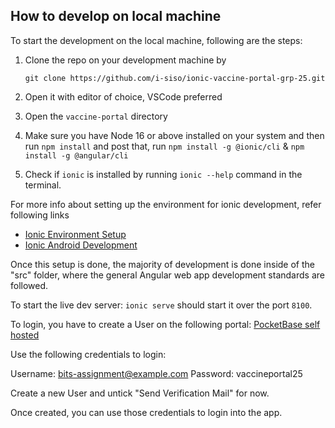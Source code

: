 ## How to develop on local machine

To start the development on the local machine, following are the steps:
1. Clone the repo on your development machine by

    `git clone https://github.com/i-siso/ionic-vaccine-portal-grp-25.git`
2. Open it with editor of choice, VSCode preferred
3. Open the `vaccine-portal` directory
4. Make sure you have Node 16 or above installed on your system and then run `npm install` and post that, run `npm install -g @ionic/cli` & `npm install -g @angular/cli`
5. Check if `ionic` is installed by running `ionic --help` command in the terminal.


For more info about setting up the environment for ionic development, refer following links
- [Ionic Environment Setup](https://ionicframework.com/docs/intro/environment)
- [Ionic Android Development](https://ionicframework.com/docs/developing/android)

Once this setup is done, the majority of development is done inside of the "src" folder, where the general Angular web app development standards are followed.

To start the live dev server:
`ionic serve` should start it over the port `8100`.

To login, you have to create a User on the following portal:
[PocketBase self hosted](http://140.238.171.33/_/#/users?filter=&sort=-created)

Use the following credentials to login:

Username: bits-assignment@example.com
Password: vaccineportal25

Create a new User and untick "Send Verification Mail" for now.

Once created, you can use those credentials to login into the app.